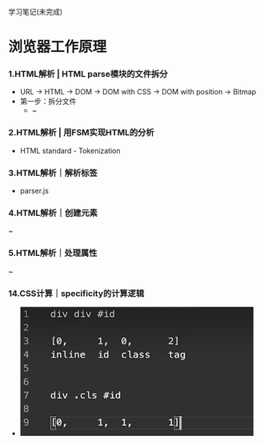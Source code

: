 学习笔记(未完成)

# 浏览器工作原理

### 1.HTML解析 | HTML parse模块的文件拆分

- URL -> HTML -> DOM -> DOM with CSS -> DOM with position -> Bitmap
- 第一步：拆分文件
  - ~

### 2.HTML解析 | 用FSM实现HTML的分析

- HTML standard - Tokenization

### 3.HTML解析｜解析标签

- parser.js

### 4.HTML解析｜创建元素

~

### 5.HTML解析｜处理属性

~

### 14.CSS计算｜specificity的计算逻辑

- ![image-20210203134744966](specificity计算逻辑.png)



